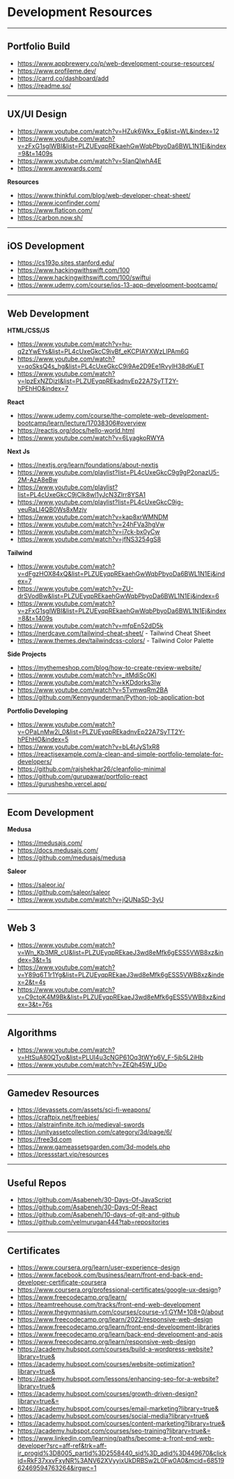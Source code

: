 # Development Resources

-------------------------------------------------------------------------------------------------------------

## Portfolio Build
- https://www.appbrewery.co/p/web-development-course-resources/
- https://www.profileme.dev/
- https://carrd.co/dashboard/add
- https://readme.so/

-------------------------------------------------------------------------------------------------------------

## UX/UI Design
- https://www.youtube.com/watch?v=HZuk6Wkx_Eg&list=WL&index=12
- https://www.youtube.com/watch?v=zFxG1sglWBI&list=PLZUEyqpREkaehGwWqbPbyoDa6BWL1N1Ej&index=9&t=1409s
- https://www.youtube.com/watch?v=5IanQIwhA4E
- https://www.awwwards.com/

**Resources**
- https://www.thinkful.com/blog/web-developer-cheat-sheet/
- https://www.iconfinder.com/
- https://www.flaticon.com/
- https://carbon.now.sh/

-------------------------------------------------------------------------------------------------------------

## iOS Development
- https://cs193p.sites.stanford.edu/
- https://www.hackingwithswift.com/100
- https://www.hackingwithswift.com/100/swiftui
- https://www.udemy.com/course/ios-13-app-development-bootcamp/

-------------------------------------------------------------------------------------------------------------

## Web Development
**HTML/CSS/JS** 
- https://www.youtube.com/watch?v=hu-q2zYwEYs&list=PL4cUxeGkcC9ivBf_eKCPIAYXWzLlPAm6G
- https://www.youtube.com/watch?v=qoSksQ4s_hg&list=PL4cUxeGkcC9i9Ae2D9Ee1RvylH38dKuET
- https://www.youtube.com/watch?v=lpzExNZDizI&list=PLZUEyqpREkadnvEp22A7SyTT2Y-hPEhHO&index=7

**React** 
- https://www.udemy.com/course/the-complete-web-development-bootcamp/learn/lecture/17038306#overview
- https://reactjs.org/docs/hello-world.html
- https://www.youtube.com/watch?v=6LyagkoRWYA

**Next Js** 
- https://nextjs.org/learn/foundations/about-nextjs
- https://www.youtube.com/playlist?list=PL4cUxeGkcC9g9gP2onazU5-2M-AzA8eBw
- https://www.youtube.com/playlist?list=PL4cUxeGkcC9jClk8wl1yJcN3Zlrr8YSA1
- https://www.youtube.com/playlist?list=PL4cUxeGkcC9ig-veuRaLI4QB0Ws8xMzjv
- https://www.youtube.com/watch?v=kap8xrWMNDM
- https://www.youtube.com/watch?v=24hFVa3hgVw
- https://www.youtube.com/watch?v=i7ck-bx0yCw
- https://www.youtube.com/watch?v=jfNS3254gS8

**Tailwind** 
- https://www.youtube.com/watch?v=dFgzHOX84xQ&list=PLZUEyqpREkaehGwWqbPbyoDa6BWL1N1Ej&index=7
- https://www.youtube.com/watch?v=ZU-drSVodBw&list=PLZUEyqpREkaehGwWqbPbyoDa6BWL1N1Ej&index=6
- https://www.youtube.com/watch?v=zFxG1sglWBI&list=PLZUEyqpREkaehGwWqbPbyoDa6BWL1N1Ej&index=8&t=1409s
- https://www.youtube.com/watch?v=mfpEn52dD5k
- https://nerdcave.com/tailwind-cheat-sheet/ - Tailwind Cheat Sheet
- https://www.themes.dev/tailwindcss-colors/ - Tailwind Color Palette

**Side Projects** 
- https://mythemeshop.com/blog/how-to-create-review-website/
- https://www.youtube.com/watch?v=_itMdiSc0KI
- https://www.youtube.com/watch?v=kKDdorks3Iw
- https://www.youtube.com/watch?v=5TvmwqRm2BA
- https://github.com/Kennygunderman/Python-job-application-bot

**Portfolio Developing** 
- https://www.youtube.com/watch?v=OPaLnMw2i_0&list=PLZUEyqpREkadnvEp22A7SyTT2Y-hPEhHO&index=5
- https://www.youtube.com/watch?v=bL4tJyS1xR8
- https://reactjsexample.com/a-clean-and-simple-portfolio-template-for-developers/
- https://github.com/rajshekhar26/cleanfolio-minimal
- https://github.com/gurupawar/portfolio-react
- https://gurusheshp.vercel.app/


-------------------------------------------------------------------------------------------------------------

## Ecom Development
**Medusa** 
- https://medusajs.com/
- https://docs.medusajs.com/
- https://github.com/medusajs/medusa

**Saleor** 
- https://saleor.io/
- https://github.com/saleor/saleor
- https://www.youtube.com/watch?v=jQUNaSD-3yU

-------------------------------------------------------------------------------------------------------------

## Web 3
- https://www.youtube.com/watch?v=Wn_Kb3MR_cU&list=PLZUEyqpREkaeJ3wd8eMfk6gESS5VWB8xz&index=3&t=1s
- https://www.youtube.com/watch?v=Y89q6T1r1Yg&list=PLZUEyqpREkaeJ3wd8eMfk6gESS5VWB8xz&index=2&t=4s
- https://www.youtube.com/watch?v=C9ctoK4M9Bk&list=PLZUEyqpREkaeJ3wd8eMfk6gESS5VWB8xz&index=3&t=76s

-------------------------------------------------------------------------------------------------------------

## Algorithms
- https://www.youtube.com/watch?v=HtSuA80QTyo&list=PLUl4u3cNGP61Oq3tWYp6V_F-5jb5L2iHb
- https://www.youtube.com/watch?v=ZEQh45W_UDo

-------------------------------------------------------------------------------------------------------------

## Gamedev Resources
- https://devassets.com/assets/sci-fi-weapons/
- https://craftpix.net/freebies/
- https://alstrainfinite.itch.io/medieval-swords
- https://unityassetcollection.com/category/3d/page/6/
- https://free3d.com
- https://www.gameassetsgarden.com/3d-models.php
- https://pressstart.vip/resources

-------------------------------------------------------------------------------------------------------------

## Useful Repos
- https://github.com/Asabeneh/30-Days-Of-JavaScript
- https://github.com/Asabeneh/30-Days-Of-React
- https://github.com/Asabeneh/10-days-of-git-and-github
- https://github.com/velmurugan444?tab=repositories

-------------------------------------------------------------------------------------------------------------

## Certificates
- https://www.coursera.org/learn/user-experience-design
- https://www.facebook.com/business/learn/front-end-back-end-developer-certificate-coursera
- https://www.coursera.org/professional-certificates/google-ux-design?
- https://www.freecodecamp.org/learn/
- https://teamtreehouse.com/tracks/front-end-web-development
- https://www.thegymnasium.com/courses/course-v1:GYM+108+0/about
- https://www.freecodecamp.org/learn/2022/responsive-web-design
- https://www.freecodecamp.org/learn/front-end-development-libraries
- https://www.freecodecamp.org/learn/back-end-development-and-apis
- https://www.freecodecamp.org/learn/responsive-web-design
- https://academy.hubspot.com/courses/build-a-wordpress-website?library=true&
- https://academy.hubspot.com/courses/website-optimization?library=true&
- https://academy.hubspot.com/lessons/enhancing-seo-for-a-website?library=true&
- https://academy.hubspot.com/courses/growth-driven-design?library=true&=
- https://academy.hubspot.com/courses/email-marketing?library=true&
- https://academy.hubspot.com/courses/social-media?library=true&
- https://academy.hubspot.com/courses/content-marketing?library=true&
- https://academy.hubspot.com/courses/seo-training?library=true&=
- https://www.linkedin.com/learning/paths/become-a-front-end-web-developer?src=aff-ref&trk=aff-ir_progid%3D8005_partid%3D2558440_sid%3D_adid%3D449670&clickid=RkF37xxvFxyNR%3ANV62XVyyixUkDRBSw2L0Fw0A0&mcid=6851962469594763264&irgwc=1
